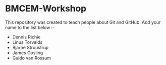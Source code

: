 # BMCEM-Workshop
This repository was created to teach people about Git and GitHub. 
Add your name to the list below :-
- Dennis Richie
- Linus Torvalds
- Bjarne Stroustrup
- James Gosling
- Guido van Rossum
